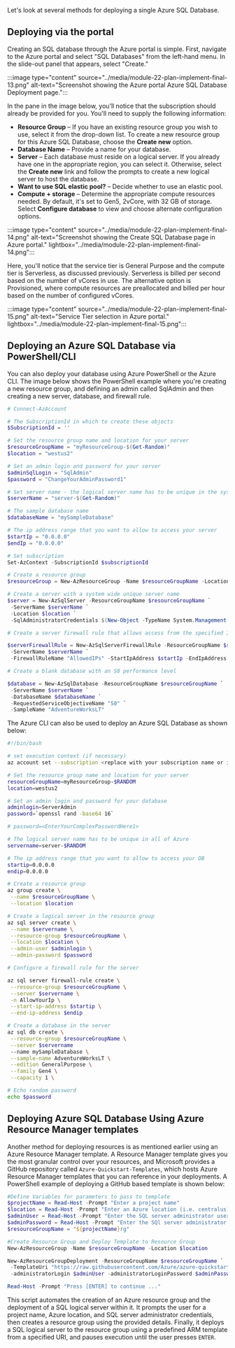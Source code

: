 Let's look at several methods for deploying a single Azure SQL Database.

## Deploying via the portal

Creating an SQL database through the Azure portal is simple. First, navigate to the Azure portal and select "SQL Databases" from the left-hand menu. In the slide-out panel that appears, select "Create."

:::image type="content" source="../media/module-22-plan-implement-final-13.png" alt-text="Screenshot showing the Azure portal Azure SQL Database Deployment page.":::

In the pane in the image below, you’ll notice that the subscription should already be provided for you. You'll need to supply the following information:

- **Resource Group** – If you have an existing resource group you wish to use, select it from the drop-down list. To create a new resource group for this Azure SQL Database, choose the **Create new** option.
- **Database Name** – Provide a name for your database.
- **Server** – Each database must reside on a logical server. If you already have one in the appropriate region, you can select it. Otherwise, select the **Create new** link and follow the prompts to create a new logical server to host the database.
- **Want to use SQL elastic pool?** – Decide whether to use an elastic pool.
- **Compute + storage** – Determine the appropriate compute resources needed. By default, it's set to Gen5, 2vCore, with 32 GB of storage. Select **Configure database** to view and choose alternate configuration options.

:::image type="content" source="../media/module-22-plan-implement-final-14.png" alt-text="Screenshot showing the Create SQL Database page in Azure portal." lightbox="../media/module-22-plan-implement-final-14.png":::

Here, you'll notice that the service tier is General Purpose and the compute tier is Serverless, as discussed previously. Serverless is billed per second based on the number of vCores in use. The alternative option is Provisioned, where compute resources are preallocated and billed per hour based on the number of configured vCores.

:::image type="content" source="../media/module-22-plan-implement-final-15.png" alt-text="Service Tier selection in Azure portal." lightbox="../media/module-22-plan-implement-final-15.png":::

## Deploying an Azure SQL Database via PowerShell/CLI

You can also deploy your database using Azure PowerShell or the Azure CLI. The image below shows the PowerShell example where you're creating a new resource group, and defining an admin called SqlAdmin and then creating a new server, database, and firewall rule.

```powershell
# Connect-AzAccount

# The SubscriptionId in which to create these objects
$SubscriptionId = ''

# Set the resource group name and location for your server
$resourceGroupName = "myResourceGroup-$(Get-Random)"
$location = "westus2"

# Set an admin login and password for your server
$adminSqlLogin = "SqlAdmin"
$password = "ChangeYourAdminPassword1"

# Set server name - the logical server name has to be unique in the system
$serverName = "server-$(Get-Random)"

# The sample database name
$databaseName = "mySampleDatabase"

# The ip address range that you want to allow to access your server
$startIp = "0.0.0.0"
$endIp = "0.0.0.0"

# Set subscription
Set-AzContext -SubscriptionId $subscriptionId

# Create a resource group
$resourceGroup = New-AzResourceGroup -Name $resourceGroupName -Location $location

# Create a server with a system wide unique server name
$server = New-AzSqlServer -ResourceGroupName $resourceGroupName `
 -ServerName $serverName `
 -Location $location `
 -SqlAdministratorCredentials $(New-Object -TypeName System.Management.Automation.PSCredential -ArgumentList $adminSqlLogin, $(ConvertTo-SecureString -String $password -AsPlainText -Force))

# Create a server firewall rule that allows access from the specified IP range

$serverFirewallRule = New-AzSqlServerFirewallRule -ResourceGroupName $resourceGroupName `
 -ServerName $serverName `
 -FirewallRuleName "AllowedIPs" -StartIpAddress $startIp -EndIpAddress $endIp

# Create a blank database with an S0 performance level

$database = New-AzSqlDatabase -ResourceGroupName $resourceGroupName `
 -ServerName $serverName `
 -DatabaseName $databaseName `
 -RequestedServiceObjectiveName "S0" `
 -SampleName "AdventureWorksLT"
```

The Azure CLI can also be used to deploy an Azure SQL Database as shown below:

```bash
#!/bin/bash

# set execution context (if necessary)
az account set --subscription <replace with your subscription name or id>

# Set the resource group name and location for your server
resourceGroupName=myResourceGroup-$RANDOM
location=westus2

# Set an admin login and password for your database
adminlogin=ServerAdmin
password=`openssl rand -base64 16`

# password=<EnterYourComplexPasswordHere1>

# The logical server name has to be unique in all of Azure 
servername=server-$RANDOM

# The ip address range that you want to allow to access your DB
startip=0.0.0.0
endip=0.0.0.0

# Create a resource group
az group create \
 --name $resourceGroupName \
 --location $location

# Create a logical server in the resource group
az sql server create \
 --name $servername \
 --resource-group $resourceGroupName \
 --location $location \
 --admin-user $adminlogin \
 --admin-password $password

# Configure a firewall rule for the server

az sql server firewall-rule create \
 --resource-group $resourceGroupName \
 --server $servername \
 -n AllowYourIp \
 --start-ip-address $startip \
 --end-ip-address $endip

# Create a database in the server
az sql db create \
 --resource-group $resourceGroupName \
 --server $servername 
 --name mySampleDatabase \
 --sample-name AdventureWorksLT \
 --edition GeneralPurpose \
 --family Gen4 \
 --capacity 1 \

# Echo random password
echo $password
```

## Deploying Azure SQL Database Using Azure Resource Manager templates

Another method for deploying resources is as mentioned earlier using an Azure Resource Manager template. A Resource Manager template gives you the most granular control over your resources, and Microsoft provides a GitHub repository called `Azure-Quickstart-Templates`, which hosts Azure Resource Manager templates that you can reference in your deployments. A PowerShell example of deploying a GitHub based template is shown below:

```powershell
#Define Variables for parameters to pass to template
$projectName = Read-Host -Prompt "Enter a project name"
$location = Read-Host -Prompt "Enter an Azure location (i.e. centralus)"
$adminUser = Read-Host -Prompt "Enter the SQL server administrator username"
$adminPassword = Read-Host -Prompt "Enter the SQl server administrator password" -AsSecureString
$resourceGroupName = "${projectName}rg"

#Create Resource Group and Deploy Template to Resource Group
New-AzResourceGroup -Name $resourceGroupName -Location $location

New-AzResourceGroupDeployment -ResourceGroupName $resourceGroupName `
 -TemplateUri "https://raw.githubusercontent.com/Azure/azure-quickstart-templates/master/101-sql-logical-server/azuredeploy.json" `
 -administratorLogin $adminUser -administratorLoginPassword $adminPassword

Read-Host -Prompt "Press [ENTER] to continue ..."
```

This script automates the creation of an Azure resource group and the deployment of a SQL logical server within it. It prompts the user for a project name, Azure location, and SQL server administrator credentials, then creates a resource group using the provided details. Finally, it deploys a SQL logical server to the resource group using a predefined ARM template from a specified URI, and pauses execution until the user presses `ENTER`.
